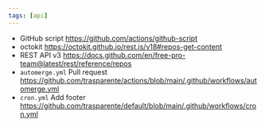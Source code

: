 ```yaml
---
tags: [api]
---
```

- GitHub script <https://github.com/actions/github-script>
- octokit <https://octokit.github.io/rest.js/v18#repos-get-content>
- REST API v3 <https://docs.github.com/en/free-pro-team@latest/rest/reference/repos>
- `automerge.yml` Pull request <https://github.com/trasparente/actions/blob/main/.github/workflows/automerge.yml>
- `cron.yml` Add footer <https://github.com/trasparente/default/blob/main/.github/workflows/cron.yml>
